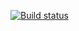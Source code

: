 [![Build status](https://ci.appveyor.com/api/projects/status/ar0rg06ca3s3ekbb?svg=true)](https://ci.appveyor.com/project/datska/patternstest)
